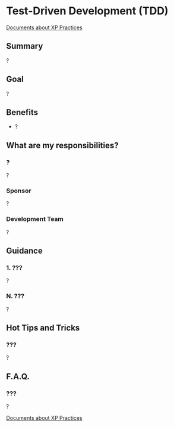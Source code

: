 # Test-Driven Development (TDD)

[Documents about XP Practices](README.md)

## Summary

?

## Goal

?

## Benefits

* ?

## What are my responsibilities?

### ?

?

### Sponsor

?

### Development Team

?

## Guidance

### 1.	???

?

### N.	???

?

## Hot Tips and Tricks

### ???

?

## F.A.Q.

### ???

?

[Documents about XP Practices](README.md)
